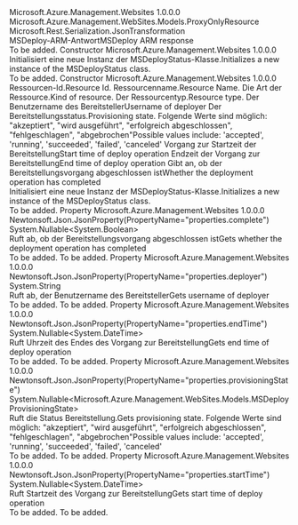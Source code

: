 <Type Name="MSDeployStatus" FullName="Microsoft.Azure.Management.WebSites.Models.MSDeployStatus">
  <TypeSignature Language="C#" Value="public class MSDeployStatus : Microsoft.Azure.Management.WebSites.Models.ProxyOnlyResource" />
  <TypeSignature Language="ILAsm" Value=".class public auto ansi beforefieldinit MSDeployStatus extends Microsoft.Azure.Management.WebSites.Models.ProxyOnlyResource" />
  <TypeSignature Language="DocId" Value="T:Microsoft.Azure.Management.WebSites.Models.MSDeployStatus" />
  <TypeSignature Language="VB.NET" Value="Public Class MSDeployStatus&#xA;Inherits ProxyOnlyResource" />
  <TypeSignature Language="F#" Value="type MSDeployStatus = class&#xA;    inherit ProxyOnlyResource" />
  <AssemblyInfo>
    <AssemblyName>Microsoft.Azure.Management.Websites</AssemblyName>
    <AssemblyVersion>1.0.0.0</AssemblyVersion>
  </AssemblyInfo>
  <Base>
    <BaseTypeName>Microsoft.Azure.Management.WebSites.Models.ProxyOnlyResource</BaseTypeName>
  </Base>
  <Interfaces />
  <Attributes>
    <Attribute>
      <AttributeName>Microsoft.Rest.Serialization.JsonTransformation</AttributeName>
    </Attribute>
  </Attributes>
  <Docs>
    <summary>
            <span data-ttu-id="7a530-101">MSDeploy-ARM-Antwort</span><span class="sxs-lookup"><span data-stu-id="7a530-101">MSDeploy ARM response</span></span>
            </summary>
    <remarks>To be added.</remarks>
  </Docs>
  <Members>
    <Member MemberName=".ctor">
      <MemberSignature Language="C#" Value="public MSDeployStatus ();" />
      <MemberSignature Language="ILAsm" Value=".method public hidebysig specialname rtspecialname instance void .ctor() cil managed" />
      <MemberSignature Language="DocId" Value="M:Microsoft.Azure.Management.WebSites.Models.MSDeployStatus.#ctor" />
      <MemberSignature Language="VB.NET" Value="Public Sub New ()" />
      <MemberType>Constructor</MemberType>
      <AssemblyInfo>
        <AssemblyName>Microsoft.Azure.Management.Websites</AssemblyName>
        <AssemblyVersion>1.0.0.0</AssemblyVersion>
      </AssemblyInfo>
      <Parameters />
      <Docs>
        <summary>
            <span data-ttu-id="7a530-102">Initialisiert eine neue Instanz der MSDeployStatus-Klasse.</span><span class="sxs-lookup"><span data-stu-id="7a530-102">Initializes a new instance of the MSDeployStatus class.</span></span>
            </summary>
        <remarks>To be added.</remarks>
      </Docs>
    </Member>
    <Member MemberName=".ctor">
      <MemberSignature Language="C#" Value="public MSDeployStatus (string id = null, string name = null, string kind = null, string type = null, string deployer = null, Nullable&lt;Microsoft.Azure.Management.WebSites.Models.MSDeployProvisioningState&gt; provisioningState = null, Nullable&lt;DateTime&gt; startTime = null, Nullable&lt;DateTime&gt; endTime = null, Nullable&lt;bool&gt; complete = null);" />
      <MemberSignature Language="ILAsm" Value=".method public hidebysig specialname rtspecialname instance void .ctor(string id, string name, string kind, string type, string deployer, valuetype System.Nullable`1&lt;valuetype Microsoft.Azure.Management.WebSites.Models.MSDeployProvisioningState&gt; provisioningState, valuetype System.Nullable`1&lt;valuetype System.DateTime&gt; startTime, valuetype System.Nullable`1&lt;valuetype System.DateTime&gt; endTime, valuetype System.Nullable`1&lt;bool&gt; complete) cil managed" />
      <MemberSignature Language="DocId" Value="M:Microsoft.Azure.Management.WebSites.Models.MSDeployStatus.#ctor(System.String,System.String,System.String,System.String,System.String,System.Nullable{Microsoft.Azure.Management.WebSites.Models.MSDeployProvisioningState},System.Nullable{System.DateTime},System.Nullable{System.DateTime},System.Nullable{System.Boolean})" />
      <MemberSignature Language="VB.NET" Value="Public Sub New (Optional id As String = null, Optional name As String = null, Optional kind As String = null, Optional type As String = null, Optional deployer As String = null, Optional provisioningState As Nullable(Of MSDeployProvisioningState) = null, Optional startTime As Nullable(Of DateTime) = null, Optional endTime As Nullable(Of DateTime) = null, Optional complete As Nullable(Of Boolean) = null)" />
      <MemberSignature Language="F#" Value="new Microsoft.Azure.Management.WebSites.Models.MSDeployStatus : string * string * string * string * string * Nullable&lt;Microsoft.Azure.Management.WebSites.Models.MSDeployProvisioningState&gt; * Nullable&lt;DateTime&gt; * Nullable&lt;DateTime&gt; * Nullable&lt;bool&gt; -&gt; Microsoft.Azure.Management.WebSites.Models.MSDeployStatus" Usage="new Microsoft.Azure.Management.WebSites.Models.MSDeployStatus (id, name, kind, type, deployer, provisioningState, startTime, endTime, complete)" />
      <MemberType>Constructor</MemberType>
      <AssemblyInfo>
        <AssemblyName>Microsoft.Azure.Management.Websites</AssemblyName>
        <AssemblyVersion>1.0.0.0</AssemblyVersion>
      </AssemblyInfo>
      <Parameters>
        <Parameter Name="id" Type="System.String" />
        <Parameter Name="name" Type="System.String" />
        <Parameter Name="kind" Type="System.String" />
        <Parameter Name="type" Type="System.String" />
        <Parameter Name="deployer" Type="System.String" />
        <Parameter Name="provisioningState" Type="System.Nullable&lt;Microsoft.Azure.Management.WebSites.Models.MSDeployProvisioningState&gt;" />
        <Parameter Name="startTime" Type="System.Nullable&lt;System.DateTime&gt;" />
        <Parameter Name="endTime" Type="System.Nullable&lt;System.DateTime&gt;" />
        <Parameter Name="complete" Type="System.Nullable&lt;System.Boolean&gt;" />
      </Parameters>
      <Docs>
        <param name="id"><span data-ttu-id="7a530-103">Ressourcen-Id.</span><span class="sxs-lookup"><span data-stu-id="7a530-103">Resource Id.</span></span></param>
        <param name="name"><span data-ttu-id="7a530-104">Ressourcenname.</span><span class="sxs-lookup"><span data-stu-id="7a530-104">Resource Name.</span></span></param>
        <param name="kind"><span data-ttu-id="7a530-105">Die Art der Ressource.</span><span class="sxs-lookup"><span data-stu-id="7a530-105">Kind of resource.</span></span></param>
        <param name="type"><span data-ttu-id="7a530-106">Der Ressourcentyp.</span><span class="sxs-lookup"><span data-stu-id="7a530-106">Resource type.</span></span></param>
        <param name="deployer"><span data-ttu-id="7a530-107">Der Benutzername des Bereitsteller</span><span class="sxs-lookup"><span data-stu-id="7a530-107">Username of deployer</span></span></param>
        <param name="provisioningState"><span data-ttu-id="7a530-108">Der Bereitstellungsstatus.</span><span class="sxs-lookup"><span data-stu-id="7a530-108">Provisioning state.</span></span> <span data-ttu-id="7a530-109">Folgende Werte sind möglich: "akzeptiert", "wird ausgeführt", "erfolgreich abgeschlossen", "fehlgeschlagen", "abgebrochen"</span><span class="sxs-lookup"><span data-stu-id="7a530-109">Possible values include: 'accepted', 'running', 'succeeded', 'failed', 'canceled'</span></span></param>
        <param name="startTime"><span data-ttu-id="7a530-110">Vorgang zur Startzeit der Bereitstellung</span><span class="sxs-lookup"><span data-stu-id="7a530-110">Start time of deploy operation</span></span></param>
        <param name="endTime"><span data-ttu-id="7a530-111">Endzeit der Vorgang zur Bereitstellung</span><span class="sxs-lookup"><span data-stu-id="7a530-111">End time of deploy operation</span></span></param>
        <param name="complete"><span data-ttu-id="7a530-112">Gibt an, ob der Bereitstellungsvorgang abgeschlossen ist</span><span class="sxs-lookup"><span data-stu-id="7a530-112">Whether the deployment operation has completed</span></span></param>
        <summary>
            <span data-ttu-id="7a530-113">Initialisiert eine neue Instanz der MSDeployStatus-Klasse.</span><span class="sxs-lookup"><span data-stu-id="7a530-113">Initializes a new instance of the MSDeployStatus class.</span></span>
            </summary>
        <remarks>To be added.</remarks>
      </Docs>
    </Member>
    <Member MemberName="Complete">
      <MemberSignature Language="C#" Value="public Nullable&lt;bool&gt; Complete { get; }" />
      <MemberSignature Language="ILAsm" Value=".property instance valuetype System.Nullable`1&lt;bool&gt; Complete" />
      <MemberSignature Language="DocId" Value="P:Microsoft.Azure.Management.WebSites.Models.MSDeployStatus.Complete" />
      <MemberSignature Language="VB.NET" Value="Public ReadOnly Property Complete As Nullable(Of Boolean)" />
      <MemberSignature Language="F#" Value="member this.Complete : Nullable&lt;bool&gt;" Usage="Microsoft.Azure.Management.WebSites.Models.MSDeployStatus.Complete" />
      <MemberType>Property</MemberType>
      <AssemblyInfo>
        <AssemblyName>Microsoft.Azure.Management.Websites</AssemblyName>
        <AssemblyVersion>1.0.0.0</AssemblyVersion>
      </AssemblyInfo>
      <Attributes>
        <Attribute>
          <AttributeName>Newtonsoft.Json.JsonProperty(PropertyName="properties.complete")</AttributeName>
        </Attribute>
      </Attributes>
      <ReturnValue>
        <ReturnType>System.Nullable&lt;System.Boolean&gt;</ReturnType>
      </ReturnValue>
      <Docs>
        <summary>
            <span data-ttu-id="7a530-114">Ruft ab, ob der Bereitstellungsvorgang abgeschlossen ist</span><span class="sxs-lookup"><span data-stu-id="7a530-114">Gets whether the deployment operation has completed</span></span>
            </summary>
        <value>To be added.</value>
        <remarks>To be added.</remarks>
      </Docs>
    </Member>
    <Member MemberName="Deployer">
      <MemberSignature Language="C#" Value="public string Deployer { get; }" />
      <MemberSignature Language="ILAsm" Value=".property instance string Deployer" />
      <MemberSignature Language="DocId" Value="P:Microsoft.Azure.Management.WebSites.Models.MSDeployStatus.Deployer" />
      <MemberSignature Language="VB.NET" Value="Public ReadOnly Property Deployer As String" />
      <MemberSignature Language="F#" Value="member this.Deployer : string" Usage="Microsoft.Azure.Management.WebSites.Models.MSDeployStatus.Deployer" />
      <MemberType>Property</MemberType>
      <AssemblyInfo>
        <AssemblyName>Microsoft.Azure.Management.Websites</AssemblyName>
        <AssemblyVersion>1.0.0.0</AssemblyVersion>
      </AssemblyInfo>
      <Attributes>
        <Attribute>
          <AttributeName>Newtonsoft.Json.JsonProperty(PropertyName="properties.deployer")</AttributeName>
        </Attribute>
      </Attributes>
      <ReturnValue>
        <ReturnType>System.String</ReturnType>
      </ReturnValue>
      <Docs>
        <summary>
            <span data-ttu-id="7a530-115">Ruft ab, der Benutzername des Bereitsteller</span><span class="sxs-lookup"><span data-stu-id="7a530-115">Gets username of deployer</span></span>
            </summary>
        <value>To be added.</value>
        <remarks>To be added.</remarks>
      </Docs>
    </Member>
    <Member MemberName="EndTime">
      <MemberSignature Language="C#" Value="public Nullable&lt;DateTime&gt; EndTime { get; }" />
      <MemberSignature Language="ILAsm" Value=".property instance valuetype System.Nullable`1&lt;valuetype System.DateTime&gt; EndTime" />
      <MemberSignature Language="DocId" Value="P:Microsoft.Azure.Management.WebSites.Models.MSDeployStatus.EndTime" />
      <MemberSignature Language="VB.NET" Value="Public ReadOnly Property EndTime As Nullable(Of DateTime)" />
      <MemberSignature Language="F#" Value="member this.EndTime : Nullable&lt;DateTime&gt;" Usage="Microsoft.Azure.Management.WebSites.Models.MSDeployStatus.EndTime" />
      <MemberType>Property</MemberType>
      <AssemblyInfo>
        <AssemblyName>Microsoft.Azure.Management.Websites</AssemblyName>
        <AssemblyVersion>1.0.0.0</AssemblyVersion>
      </AssemblyInfo>
      <Attributes>
        <Attribute>
          <AttributeName>Newtonsoft.Json.JsonProperty(PropertyName="properties.endTime")</AttributeName>
        </Attribute>
      </Attributes>
      <ReturnValue>
        <ReturnType>System.Nullable&lt;System.DateTime&gt;</ReturnType>
      </ReturnValue>
      <Docs>
        <summary>
            <span data-ttu-id="7a530-116">Ruft Uhrzeit des Endes des Vorgang zur Bereitstellung</span><span class="sxs-lookup"><span data-stu-id="7a530-116">Gets end time of deploy operation</span></span>
            </summary>
        <value>To be added.</value>
        <remarks>To be added.</remarks>
      </Docs>
    </Member>
    <Member MemberName="ProvisioningState">
      <MemberSignature Language="C#" Value="public Nullable&lt;Microsoft.Azure.Management.WebSites.Models.MSDeployProvisioningState&gt; ProvisioningState { get; }" />
      <MemberSignature Language="ILAsm" Value=".property instance valuetype System.Nullable`1&lt;valuetype Microsoft.Azure.Management.WebSites.Models.MSDeployProvisioningState&gt; ProvisioningState" />
      <MemberSignature Language="DocId" Value="P:Microsoft.Azure.Management.WebSites.Models.MSDeployStatus.ProvisioningState" />
      <MemberSignature Language="VB.NET" Value="Public ReadOnly Property ProvisioningState As Nullable(Of MSDeployProvisioningState)" />
      <MemberSignature Language="F#" Value="member this.ProvisioningState : Nullable&lt;Microsoft.Azure.Management.WebSites.Models.MSDeployProvisioningState&gt;" Usage="Microsoft.Azure.Management.WebSites.Models.MSDeployStatus.ProvisioningState" />
      <MemberType>Property</MemberType>
      <AssemblyInfo>
        <AssemblyName>Microsoft.Azure.Management.Websites</AssemblyName>
        <AssemblyVersion>1.0.0.0</AssemblyVersion>
      </AssemblyInfo>
      <Attributes>
        <Attribute>
          <AttributeName>Newtonsoft.Json.JsonProperty(PropertyName="properties.provisioningState")</AttributeName>
        </Attribute>
      </Attributes>
      <ReturnValue>
        <ReturnType>System.Nullable&lt;Microsoft.Azure.Management.WebSites.Models.MSDeployProvisioningState&gt;</ReturnType>
      </ReturnValue>
      <Docs>
        <summary>
            <span data-ttu-id="7a530-117">Ruft die Status Bereitstellung.</span><span class="sxs-lookup"><span data-stu-id="7a530-117">Gets provisioning state.</span></span> <span data-ttu-id="7a530-118">Folgende Werte sind möglich: "akzeptiert", "wird ausgeführt", "erfolgreich abgeschlossen", "fehlgeschlagen", "abgebrochen"</span><span class="sxs-lookup"><span data-stu-id="7a530-118">Possible values include: 'accepted', 'running', 'succeeded', 'failed', 'canceled'</span></span>
            </summary>
        <value>To be added.</value>
        <remarks>To be added.</remarks>
      </Docs>
    </Member>
    <Member MemberName="StartTime">
      <MemberSignature Language="C#" Value="public Nullable&lt;DateTime&gt; StartTime { get; }" />
      <MemberSignature Language="ILAsm" Value=".property instance valuetype System.Nullable`1&lt;valuetype System.DateTime&gt; StartTime" />
      <MemberSignature Language="DocId" Value="P:Microsoft.Azure.Management.WebSites.Models.MSDeployStatus.StartTime" />
      <MemberSignature Language="VB.NET" Value="Public ReadOnly Property StartTime As Nullable(Of DateTime)" />
      <MemberSignature Language="F#" Value="member this.StartTime : Nullable&lt;DateTime&gt;" Usage="Microsoft.Azure.Management.WebSites.Models.MSDeployStatus.StartTime" />
      <MemberType>Property</MemberType>
      <AssemblyInfo>
        <AssemblyName>Microsoft.Azure.Management.Websites</AssemblyName>
        <AssemblyVersion>1.0.0.0</AssemblyVersion>
      </AssemblyInfo>
      <Attributes>
        <Attribute>
          <AttributeName>Newtonsoft.Json.JsonProperty(PropertyName="properties.startTime")</AttributeName>
        </Attribute>
      </Attributes>
      <ReturnValue>
        <ReturnType>System.Nullable&lt;System.DateTime&gt;</ReturnType>
      </ReturnValue>
      <Docs>
        <summary>
            <span data-ttu-id="7a530-119">Ruft Startzeit des Vorgang zur Bereitstellung</span><span class="sxs-lookup"><span data-stu-id="7a530-119">Gets start time of deploy operation</span></span>
            </summary>
        <value>To be added.</value>
        <remarks>To be added.</remarks>
      </Docs>
    </Member>
  </Members>
</Type>